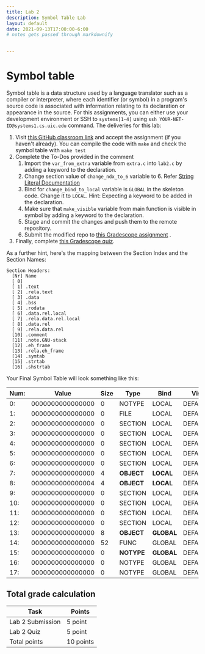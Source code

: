 ```yaml
---
title: Lab 2 
description: Symbol Table Lab
layout: default
date: 2021-09-13T17:00:00-6:00
# notes gets passed through markdownify

 
---
```


# Symbol table 

Symbol table is a data structure used by a language translator such as a compiler or interpreter, where each identifier (or symbol) in a program's source code is associated with information relating to its declaration or appearance in the source.  For this assignments, you can either use your development environment or SSH to `systems[1-4]` using `ssh YOUR-NET-ID@systems1.cs.uic.edu` command. 
The deliveries for this lab:

1. Visit [this GitHub classroom link](https://classroom.github.com/a/oDMrZs4R) and accept the assignment (if you haven't already). You can compile the code with `make` and check the symbol table with `make test`
2. Complete the To-Dos provided in the comment
   1. Import the `var_from_extra` variable from `extra.c` into `lab2.c` by adding a keyword to the declaration. 
   2. Change section value of `change_ndx_to_6` variable to 6. Refer [String Literal Documentation](https://en.cppreference.com/w/c/language/string_literal)
   3. Bind for `change_bind_to_local` variable is `GLOBAL` in the skeleton code. Change it to `LOCAL`. Hint: Expecting a keyword to be added in the declaration. 
   3. Make sure that `make_visible` variable from main function is visible in symbol by adding a keyword to the declaration.
   4. Stage and commit the changes and push them to the remote repository. 
   5. Submit the modified repo to [this Gradescope assignment](https://www.gradescope.com/courses/293389/assignments/1485190) .
3. Finally, complete [this Gradescope quiz](https://www.gradescope.com/courses/293389/assignments/1482802).

As a further hint, here's the mapping between the Section Index and the
Section Names:

```
Section Headers:
  [Nr] Name              
  [ 0]                   
  [ 1] .text             
  [ 2] .rela.text        
  [ 3] .data             
  [ 4] .bss              
  [ 5] .rodata           
  [ 6] .data.rel.local   
  [ 7] .rela.data.rel.local
  [ 8] .data.rel         
  [ 9] .rela.data.rel    
  [10] .comment          
  [11] .note.GNU-stack   
  [12] .eh_frame         
  [13] .rela.eh_frame    
  [14] .symtab           
  [15] .strtab           
  [16] .shstrtab          
  ```
Your Final Symbol Table will look something like this:

|Num:|    Value       |     Size| Type  |  Bind | Vis    |  Ndx| Name|
|--|    --       |     --| --  |  -- | --    |  --| --|
| 0: |0000000000000000|     0 	|NOTYPE | LOCAL | DEFAULT|  UND|
| 1: |0000000000000000|     0 	|FILE   | LOCAL | DEFAULT|  ABS| lab2.c|
| 2: |0000000000000000|     0 	|SECTION| LOCAL | DEFAULT|    1|
| 3: |0000000000000000|     0 	|SECTION| LOCAL | DEFAULT|    3|
| 4: |0000000000000000|     0 	|SECTION| LOCAL | DEFAULT|    4|
| 5: |0000000000000000|     0 	|SECTION| LOCAL | DEFAULT|    5|
| 6: |0000000000000000|     0 	|SECTION| LOCAL | DEFAULT|    6|
| 7: |0000000000000000|     4 	|**OBJECT** | **LOCAL** | DEFAULT|    **3**| **change_bind_to_local**|
| 8: |0000000000000004|     4 	|**OBJECT** | **LOCAL** | DEFAULT|    **3**| **make_visible**.2835|
| 9: |0000000000000000|     0 	|SECTION| LOCAL | DEFAULT|    9|
|10: |0000000000000000|     0 	|SECTION| LOCAL | DEFAULT|   10|
|11: |0000000000000000|     0 	|SECTION| LOCAL | DEFAULT|   11|
|12: |0000000000000000|     0 	|SECTION| LOCAL | DEFAULT|    8|
|13: |0000000000000000|     8 	|**OBJECT** | **GLOBAL**| DEFAULT|    **6**| **change_ndx_to_6**|
|14: |0000000000000000|    52 	|FUNC   | GLOBAL| DEFAULT|    1| main|
|15: |0000000000000000|     0 	|**NOTYPE** | **GLOBAL**| DEFAULT|  **UND**| **var_from_extra**|
|16: |0000000000000000|     0 	|NOTYPE | GLOBAL| DEFAULT|  UND| _GLOBAL_OFFSET_TABLE_|
|17: |0000000000000000|     0 	|NOTYPE | GLOBAL| DEFAULT|  UND| printf|


## Total grade calculation

| Task | Points |
|---|---|
| Lab 2 Submission| 5 point |
| Lab 2 Quiz | 5 point |
| Total points | 10 points |
